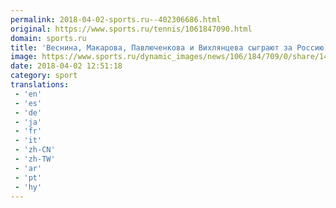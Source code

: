 ```yaml
---
permalink: 2018-04-02-sports.ru--402306686.html
original: https://www.sports.ru/tennis/1061847090.html
domain: sports.ru
title: 'Веснина, Макарова, Павлюченкова и Вихлянцева сыграют за Россию против Латвии'
image: https://www.sports.ru/dynamic_images/news/106/184/709/0/share/14bbb8.png
date: 2018-04-02 12:51:18
category: sport
translations: 
 - 'en'
 - 'es'
 - 'de'
 - 'ja'
 - 'fr'
 - 'it'
 - 'zh-CN'
 - 'zh-TW'
 - 'ar'
 - 'pt'
 - 'hy'
---
```


